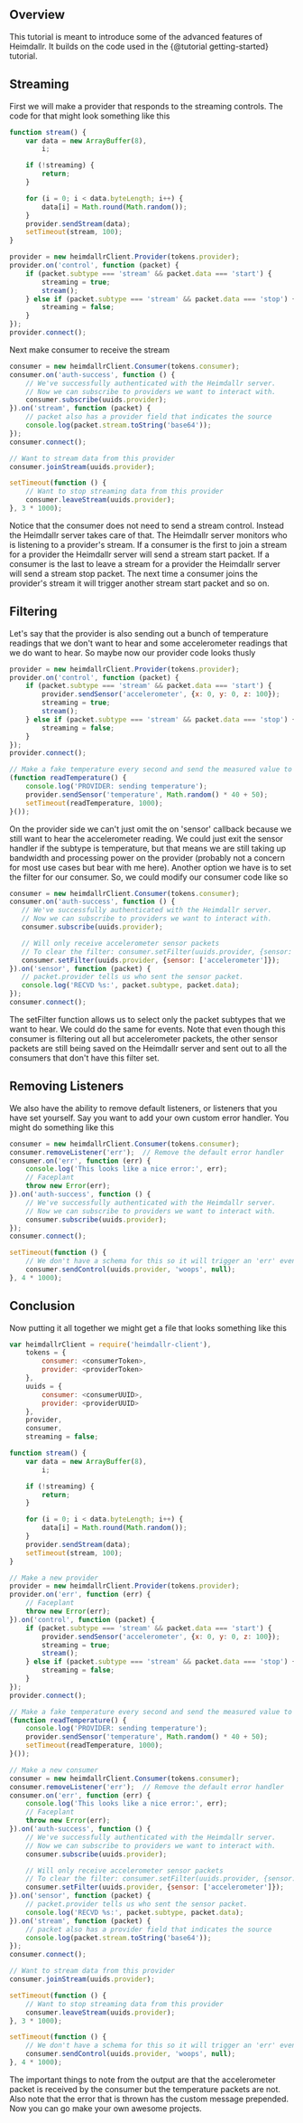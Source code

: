 ## Overview
This tutorial is meant to introduce some of the advanced features of Heimdallr. It builds on the code used in the {@tutorial getting-started} tutorial.

## Streaming

First we will make a provider that responds to the streaming controls. The code for that might look something like this

```javascript
function stream() {
    var data = new ArrayBuffer(8),
        i;

    if (!streaming) {
        return;
    }

    for (i = 0; i < data.byteLength; i++) {
        data[i] = Math.round(Math.random());
    }
    provider.sendStream(data);
    setTimeout(stream, 100);
}

provider = new heimdallrClient.Provider(tokens.provider);
provider.on('control', function (packet) {
    if (packet.subtype === 'stream' && packet.data === 'start') {
        streaming = true;
        stream();
    } else if (packet.subtype === 'stream' && packet.data === 'stop') {
        streaming = false;
    }
});
provider.connect();
```

Next make consumer to receive the stream

```javascript
consumer = new heimdallrClient.Consumer(tokens.consumer);
consumer.on('auth-success', function () {
    // We've successfully authenticated with the Heimdallr server.
    // Now we can subscribe to providers we want to interact with.
    consumer.subscribe(uuids.provider);
}).on('stream', function (packet) {
    // packet also has a provider field that indicates the source
    console.log(packet.stream.toString('base64'));
});
consumer.connect();

// Want to stream data from this provider
consumer.joinStream(uuids.provider);

setTimeout(function () {
    // Want to stop streaming data from this provider
    consumer.leaveStream(uuids.provider);
}, 3 * 1000);
```

Notice that the consumer does not need to send a stream control. Instead the Heimdallr server takes care of that. The Heimdallr server monitors who is listening to a provider's stream. If a consumer is the first to join a stream for a provider the Heimdallr server will send a stream start packet. If a consumer is the last to leave a stream for a provider the Heimdallr server will send a stream stop packet. The next time a consumer joins the provider's stream it will trigger another stream start packet and so on.

## Filtering
Let's say that the provider is also sending out a bunch of temperature readings that we don't want to hear and some accelerometer readings that we do want to hear. So maybe now our provider code looks thusly

```javascript
provider = new heimdallrClient.Provider(tokens.provider);
provider.on('control', function (packet) {
    if (packet.subtype === 'stream' && packet.data === 'start') {
        provider.sendSensor('accelerometer', {x: 0, y: 0, z: 100});
        streaming = true;
        stream();
    } else if (packet.subtype === 'stream' && packet.data === 'stop') {
        streaming = false;
    }
});
provider.connect();

// Make a fake temperature every second and send the measured value to the Heimdallr server
(function readTemperature() {
    console.log('PROVIDER: sending temperature');
    provider.sendSensor('temperature', Math.random() * 40 + 50);
    setTimeout(readTemperature, 1000);
}());
```

 On the provider side we can't just omit the on 'sensor' callback because we still want to hear the accelerometer reading. We could just exit the sensor handler if the subtype is temperature, but that means we are still taking up bandwidth and processing power on the provider (probably not a concern for most use cases but bear with me here). Another option we have is to set the filter for our consumer. So, we could modify our consumer code like so

 ```javascript
consumer = new heimdallrClient.Consumer(tokens.consumer);
consumer.on('auth-success', function () {
    // We've successfully authenticated with the Heimdallr server.
    // Now we can subscribe to providers we want to interact with.
    consumer.subscribe(uuids.provider);

    // Will only receive accelerometer sensor packets
    // To clear the filter: consumer.setFilter(uuids.provider, {sensor: []});
    consumer.setFilter(uuids.provider, {sensor: ['accelerometer']});
}).on('sensor', function (packet) {
    // packet.provider tells us who sent the sensor packet.
    console.log('RECVD %s:', packet.subtype, packet.data);
});
consumer.connect();
```

The setFilter function allows us to select only the packet subtypes that we want to hear. We could do the same for events. Note that even though this consumer is filtering out all but accelerometer packets, the other sensor packets are still being saved on the Heimdallr server and sent out to all the consumers that don't have this filter set.

## Removing Listeners
We also have the ability to remove default listeners, or listeners that you have set yourself. Say you want to add your own custom error handler. You might do something like this

```javascript
consumer = new heimdallrClient.Consumer(tokens.consumer);
consumer.removeListener('err');  // Remove the default error handler
consumer.on('err', function (err) {
    console.log('This looks like a nice error:', err);
    // Faceplant
    throw new Error(err);
}).on('auth-success', function () {
    // We've successfully authenticated with the Heimdallr server.
    // Now we can subscribe to providers we want to interact with.
    consumer.subscribe(uuids.provider);
});
consumer.connect();

setTimeout(function () {
    // We don't have a schema for this so it will trigger an 'err' event
    consumer.sendControl(uuids.provider, 'woops', null);
}, 4 * 1000);
```

## Conclusion
Now putting it all together we might get a file that looks something like this

```javascript
var heimdallrClient = require('heimdallr-client'),
    tokens = {
        consumer: <consumerToken>,
        provider: <providerToken>
    },
    uuids = {
        consumer: <consumerUUID>,
        provider: <providerUUID>
    },
    provider,
    consumer,
    streaming = false;

function stream() {
    var data = new ArrayBuffer(8),
        i;

    if (!streaming) {
        return;
    }

    for (i = 0; i < data.byteLength; i++) {
        data[i] = Math.round(Math.random());
    }
    provider.sendStream(data);
    setTimeout(stream, 100);
}

// Make a new provider
provider = new heimdallrClient.Provider(tokens.provider);
provider.on('err', function (err) {
    // Faceplant
    throw new Error(err);
}).on('control', function (packet) {
    if (packet.subtype === 'stream' && packet.data === 'start') {
        provider.sendSensor('accelerometer', {x: 0, y: 0, z: 100});
        streaming = true;
        stream();
    } else if (packet.subtype === 'stream' && packet.data === 'stop') {
        streaming = false;
    }
});
provider.connect();

// Make a fake temperature every second and send the measured value to the Heimdallr server
(function readTemperature() {
    console.log('PROVIDER: sending temperature');
    provider.sendSensor('temperature', Math.random() * 40 + 50);
    setTimeout(readTemperature, 1000);
}());

// Make a new consumer
consumer = new heimdallrClient.Consumer(tokens.consumer);
consumer.removeListener('err');  // Remove the default error handler
consumer.on('err', function (err) {
    console.log('This looks like a nice error:', err);
    // Faceplant
    throw new Error(err);
}).on('auth-success', function () {
    // We've successfully authenticated with the Heimdallr server.
    // Now we can subscribe to providers we want to interact with.
    consumer.subscribe(uuids.provider);

    // Will only receive accelerometer sensor packets
    // To clear the filter: consumer.setFilter(uuids.provider, {sensor: []});
    consumer.setFilter(uuids.provider, {sensor: ['accelerometer']});
}).on('sensor', function (packet) {
    // packet.provider tells us who sent the sensor packet.
    console.log('RECVD %s:', packet.subtype, packet.data);
}).on('stream', function (packet) {
    // packet also has a provider field that indicates the source
    console.log(packet.stream.toString('base64'));
});
consumer.connect();

// Want to stream data from this provider
consumer.joinStream(uuids.provider);

setTimeout(function () {
    // Want to stop streaming data from this provider
    consumer.leaveStream(uuids.provider);
}, 3 * 1000);

setTimeout(function () {
    // We don't have a schema for this so it will trigger an 'err' event
    consumer.sendControl(uuids.provider, 'woops', null);
}, 4 * 1000);
```

The important things to note from the output are that the accelerometer packet is received by the consumer but the temperature packets are not. Also note that the error that is thrown has the custom message prepended. Now you can go make your own awesome projects.
